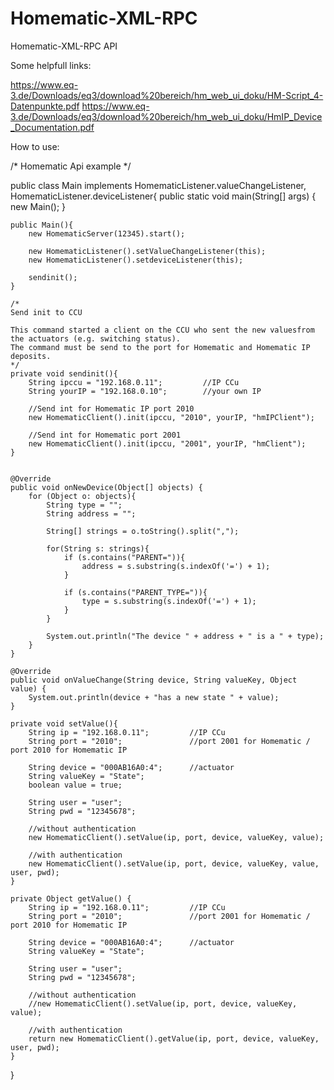 # Homematic-XML-RPC
 Homematic-XML-RPC API
 
 Some helpfull links:
 
 https://www.eq-3.de/Downloads/eq3/download%20bereich/hm_web_ui_doku/HM-Script_4-Datenpunkte.pdf
 https://www.eq-3.de/Downloads/eq3/download%20bereich/hm_web_ui_doku/HmIP_Device_Documentation.pdf
 
 How to use:
 
 /*
Homematic Api example
*/

public class Main implements HomematicListener.valueChangeListener, HomematicListener.deviceListener{
    public static void main(String[] args) {
        new Main();
    }

    public Main(){
        new HomematicServer(12345).start();

        new HomematicListener().setValueChangeListener(this);
        new HomematicListener().setdeviceListener(this);

        sendinit();
    }

    /*
    Send init to CCU

    This command started a client on the CCU who sent the new values​from the actuators (e.g. switching status).
    The command must be send to the port for Homematic and Homematic IP deposits.
    */
    private void sendinit(){
        String ipccu = "192.168.0.11";         //IP CCu
        String yourIP = "192.168.0.10";        //your own IP

        //Send int for Homematic IP port 2010
        new HomematicClient().init(ipccu, "2010", yourIP, "hmIPClient");

        //Send int for Homematic port 2001
        new HomematicClient().init(ipccu, "2001", yourIP, "hmClient");
    }


    @Override
    public void onNewDevice(Object[] objects) {
        for (Object o: objects){
            String type = "";
            String address = "";

            String[] strings = o.toString().split(",");

            for(String s: strings){
                if (s.contains("PARENT=")){
                    address = s.substring(s.indexOf('=') + 1);
                }

                if (s.contains("PARENT_TYPE=")){
                    type = s.substring(s.indexOf('=') + 1);
                }
            }

            System.out.println("The device " + address + " is a " + type);
        }
    }

    @Override
    public void onValueChange(String device, String valueKey, Object value) {
        System.out.println(device + "has a new state " + value);
    }

    private void setValue(){
        String ip = "192.168.0.11";         //IP CCu
        String port = "2010";               //port 2001 for Homematic / port 2010 for Homematic IP

        String device = "000AB16A0:4";      //actuator
        String valueKey = "State";
        boolean value = true;

        String user = "user";
        String pwd = "12345678";

        //without authentication
        new HomematicClient().setValue(ip, port, device, valueKey, value);

        //with authentication
        new HomematicClient().setValue(ip, port, device, valueKey, value, user, pwd);
    }

    private Object getValue() {
        String ip = "192.168.0.11";         //IP CCu
        String port = "2010";               //port 2001 for Homematic / port 2010 for Homematic IP

        String device = "000AB16A0:4";      //actuator
        String valueKey = "State";

        String user = "user";
        String pwd = "12345678";

        //without authentication
        //new HomematicClient().setValue(ip, port, device, valueKey, value);

        //with authentication
        return new HomematicClient().getValue(ip, port, device, valueKey, user, pwd);
    }
}
